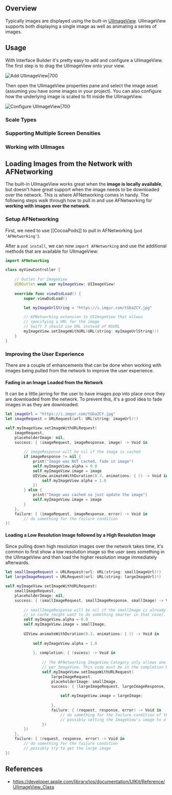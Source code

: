 ## Overview

Typically images are displayed using the built-in [UIImageView](https://developer.apple.com/library/ios/documentation/UIKit/Reference/UIImageView_Class). UIImageView supports both displaying a single image as well as animating a series of images.

## Usage

With Interface Builder it's pretty easy to add and configure a UIImageView. The first step is to drag the UIImageView onto your view.

![Add UIImageView|700](http://i.imgur.com/R3gk3Iq.gif)

Then open the UIImageView properties pane and select the image asset (assuming you have some images in your project). You can also configure how the underlying image is scaled to fit inside the UIImageView.

![Configure UIImageView|700](http://i.imgur.com/GrS8WjX.gif)

### Scale Types

### Supporting Multiple Screen Densities

### Working with UIImages

## Loading Images from the Network with AFNetworking

The built-in UIImageView works great when the **image is locally available**, but doesn't have great support when the image needs to be downloaded over the network. This is where AFNetworking comes in handy. The following steps walk through how to pull in and use AFNetworking for **working with images over the network**.

### Setup AFNetworking

First, we need to use [[CocoaPods]] to pull in AFNetworking (`pod 'AFNetworking'`).

After a `pod install`, we can now `import AFNetworking` and use the additional methods that are available for UIImageView:

```swift
import AFNetworking

class myViewController {
    
    // Outlet for ImageView
    @IBOutlet weak var myImageView: UIImageView!
    
    override func viewDidLoad() {
        super.viewDidLoad()

        let myImageUrlString = "https://i.imgur.com/tGbaZCY.jpg"

        // AFNetworking extension to UIImageView that allows
        // specifying a URL for the image
        // Swift 3 should use URL instead of NSURL
        myImageView.setImageWithURL(URL(string: myImageUrlString)!)
    }
}
```

### Improving the User Experience

There are a couple of enhancements that can be done when working with images being pulled from the network to improve the user experience.

#### Fading in an Image Loaded from the Network

It can be a little jarring for the user to have images pop into place once they are downloaded from the network. To prevent this, it's a good idea to fade images in as they are downloaded. 

```swift
let imageUrl = "https://i.imgur.com/tGbaZCY.jpg"
let imageRequest = URLRequest(url: URL(string: imageUrl)!)

self.myImageView.setImageWithURLRequest(
    imageRequest,
    placeholderImage: nil,
    success: { (imageRequest, imageResponse, image) -> Void in
        
        // imageResponse will be nil if the image is cached
        if imageResponse != nil {
            print("Image was NOT cached, fade in image")
            self.myImageView.alpha = 0.0
            self.myImageView.image = image
            UIView.animateWithDuration(0.3, animations: { () -> Void in
                self.myImageView.alpha = 1.0
            })
        } else {
            print("Image was cached so just update the image")
            self.myImageView.image = image
        }
    },
    failure: { (imageRequest, imageResponse, error) -> Void in
        // do something for the failure condition
})
```

#### Loading a Low Resolution Image followed by a High Resolution Image

Since pulling down high resolution images over the network takes time, it's common to first show a low resolution image so the user sees something in the UIImageView and then load the higher resolution image immediately afterwards.

```swift
let smallImageRequest = URLRequest(url: URL(string: smallImageUrl)!)
let largeImageRequest = URLRequest(url: URL(string: largeImageUrl)!)

self.myImageView.setImageWithURLRequest(
    smallImageRequest,
    placeholderImage: nil,
    success: { (smallImageRequest, smallImageResponse, smallImage) -> Void in
        
        // smallImageResponse will be nil if the smallImage is already available
        // in cache (might want to do something smarter in that case).
        self.myImageView.alpha = 0.0
        self.myImageView.image = smallImage;
        
        UIView.animateWithDuration(0.3, animations: { () -> Void in
            
            self.myImageView.alpha = 1.0
            
            }, completion: { (sucess) -> Void in
                
                // The AFNetworking ImageView Category only allows one request to be sent at a time
                // per ImageView. This code must be in the completion block.
                self.myImageView.setImageWithURLRequest(
                    largeImageRequest,
                    placeholderImage: smallImage,
                    success: { (largeImageRequest, largeImageResponse, largeImage) -> Void in
                        
                        self.myImageView.image = largeImage;
                        
                    },
                    failure: { (request, response, error) -> Void in
                        // do something for the failure condition of the large image request
                        // possibly setting the ImageView's image to a default image
                })
        })
    },
    failure: { (request, response, error) -> Void in
        // do something for the failure condition
        // possibly try to get the large image
})
```

## References
* https://developer.apple.com/library/ios/documentation/UIKit/Reference/UIImageView_Class